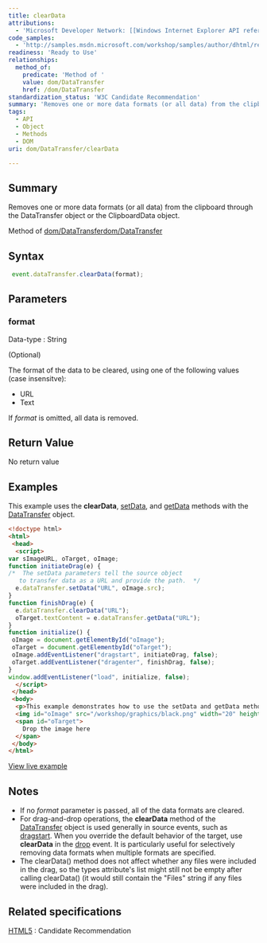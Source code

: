 ```yaml
---
title: clearData
attributions:
  - 'Microsoft Developer Network: [[Windows Internet Explorer API reference](http://msdn.microsoft.com/en-us/library/ie/hh828809%28v=vs.85%29.aspx) Article]'
code_samples:
  - 'http://samples.msdn.microsoft.com/workshop/samples/author/dhtml/refs/clearDataEX.htm'
readiness: 'Ready to Use'
relationships:
  method_of:
    predicate: 'Method of '
    value: dom/DataTransfer
    href: /dom/DataTransfer
standardization_status: 'W3C Candidate Recommendation'
summary: 'Removes one or more data formats (or all data) from the clipboard through the DataTransfer object or the ClipboardData object.'
tags:
  - API
  - Object
  - Methods
  - DOM
uri: dom/DataTransfer/clearData

---
```

## <span>Summary</span>

Removes one or more data formats (or all data) from the clipboard through the DataTransfer object or the ClipboardData object.

Method of [dom/DataTransfer](/dom/DataTransfer)[dom/DataTransfer](/dom/DataTransfer)

## <span>Syntax</span>

``` js
 event.dataTransfer.clearData(format);
```

## <span>Parameters</span>

### <span>format</span>

 Data-type
:   String

(Optional)

The format of the data to be cleared, using one of the following values (case insensitve):

-   URL
-   Text

If *format* is omitted, all data is removed.

## <span>Return Value</span>

No return value

## <span>Examples</span>

This example uses the **clearData**, [setData](/dom/DataTransfer/setData), and [getData](/dom/DataTransfer/getData) methods with the [DataTransfer](/dom/DataTransfer) object.

``` html
<!doctype html>
<html>
 <head>
  <script>
var sImageURL, oTarget, oImage;
function initiateDrag(e) {
/*  The setData parameters tell the source object
   to transfer data as a URL and provide the path.  */
  e.dataTransfer.setData("URL", oImage.src);
}
function finishDrag(e) {
  e.dataTransfer.clearData("URL");
  oTarget.textContent = e.dataTransfer.getData("URL");
}
function initialize() {
 oImage = document.getElementById("oImage");
 oTarget = document.getElementbyId("oTarget");
 oImage.addEventListener("dragstart", initiateDrag, false);
 oTarget.addEventListener("dragenter", finishDrag, false);
}
window.addEventListener("load", initialize, false);
  </script>
 </head>
 <body>
  <p>This example demonstrates how to use the setData and getData methods of the dataTransfer object to enable the source path of the image to be dragged. Since we are clearing the data, dragging over the target will show "null" instead.</p>
  <img id="oImage" src="/workshop/graphics/black.png" width="20" height="20" alt="Black">
  <span id="oTarget">
    Drop the image here
  </span>
 </body>
</html>
```

[View live example](http://samples.msdn.microsoft.com/workshop/samples/author/dhtml/refs/clearDataEX.htm)

## <span>Notes</span>

-   If no *format* parameter is passed, all of the data formats are cleared.
-   For drag-and-drop operations, the **clearData** method of the [DataTransfer](/dom/DataTransfer) object is used generally in source events, such as [dragstart](/dom/DragEvent/dragstart). When you override the default behavior of the target, use **clearData** in the [drop](/dom/DragEvent/drop) event. It is particularly useful for selectively removing data formats when multiple formats are specified.
-   The clearData() method does not affect whether any files were included in the drag, so the types attribute's list might still not be empty after calling clearData() (it would still contain the "Files" string if any files were included in the drag).

## <span>Related specifications</span>

[HTML5](http://www.w3.org/TR/html5/editing.html)
:   Candidate Recommendation
